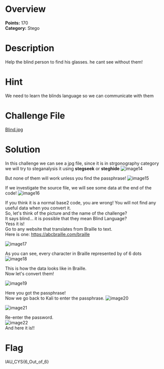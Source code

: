 # Overview
<b> Points:</b> 170
<br>
<b>Category:</b> Stego

# Description
Help the blind person to find his glasses. he cant see without them!

# Hint
We need to learn the blinds language so we can communicate with them 

# Challenge File
[Blind.jpg](./Blind.jpg)

# Solution
In this challenge we can see a jpg file, since it is in strgonography category we will try to steganalysis it using <b>stegseek</b> or <b>steghide</b> 
![image14](https://github.com/mtalbugaey/UNSEEN-Flag-2-CTF-Writeups/assets/126514202/e2fc3f69-9af2-482d-85d1-e5eaec1ac279)

But none of them will work unless you find the passphrase!
![image15](https://github.com/mtalbugaey/UNSEEN-Flag-2-CTF-Writeups/assets/126514202/c8828096-118d-4277-af02-07d162186b9f)

If we investigate the source file, we will see some data at the end of the code!
![image16](https://github.com/mtalbugaey/UNSEEN-Flag-2-CTF-Writeups/assets/126514202/56051b36-5e19-408f-934f-724a85242599)

If you think it is a normal base2 code, you are wrong! You will not find any useful data when you convert it.
<br>
So, let's think of the picture and the name of the challenge?
<br>
It says blind… it is possible that they mean Blind Language? 
<br>
Yess it is!
<br>
Go to any website that translates from Braille to text. 
<br>
Here is one: https://abcbraille.com/braille

![image17](https://github.com/mtalbugaey/UNSEEN-Flag-2-CTF-Writeups/assets/126514202/4ea15092-4cba-47a6-9502-b599c8b3509f)

As you can see, every character in Braille represented by of 6 dots
![image18](https://github.com/mtalbugaey/UNSEEN-Flag-2-CTF-Writeups/assets/126514202/1cb24f48-b8c0-4c5a-b122-b6e887f98f6f)

This is how the data looks like in Braille.
<br>
Now let's convert them!

![image19](https://github.com/mtalbugaey/UNSEEN-Flag-2-CTF-Writeups/assets/126514202/78a0d10f-e238-4a56-994c-8d977140c20f)

Here you got the passphrase! 
<br>
Now we go back to Kali to enter the passphrase.
![image20](https://github.com/mtalbugaey/UNSEEN-Flag-2-CTF-Writeups/assets/126514202/45fe2042-328c-44ed-8f9b-a22592f4b32e)

![image21](https://github.com/mtalbugaey/UNSEEN-Flag-2-CTF-Writeups/assets/126514202/7e5f94d5-d09d-43b9-beb9-a9462916568e)

Re-enter the password. 
<br>
![image22](https://github.com/mtalbugaey/UNSEEN-Flag-2-CTF-Writeups/assets/126514202/d74eb126-b77c-4909-9aaf-1cfe317a1dff)
<br>
And here it is!!

# Flag
IAU_CYS{6_Out_of_6}
